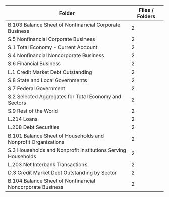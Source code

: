 | Folder                                                        |   Files / Folders |
|---------------------------------------------------------------|-------------------|
| B.103 Balance Sheet of Nonfinancial Corporate Business        |                 2 |
| S.5 Nonfinancial Corporate Business                           |                 2 |
| S.1 Total Economy - Current Account                           |                 2 |
| S.4 Nonfinancial Noncorporate Business                        |                 2 |
| S.6 Financial Business                                        |                 2 |
| L.1 Credit Market Debt Outstanding                            |                 2 |
| S.8 State and Local Governments                               |                 2 |
| S.7 Federal Government                                        |                 2 |
| S.2 Selected Aggregates for Total Economy and Sectors         |                 2 |
| S.9 Rest of the World                                         |                 2 |
| L.214 Loans                                                   |                 2 |
| L.208 Debt Securities                                         |                 2 |
| B.101 Balance Sheet of Households and Nonprofit Organizations |                 2 |
| S.3 Households and Nonprofit Institutions Serving Households  |                 2 |
| L.203 Net Interbank Transactions                              |                 2 |
| D.3 Credit Market Debt Outstanding by Sector                  |                 2 |
| B.104 Balance Sheet of Nonfinancial Noncorporate Business     |                 2 |